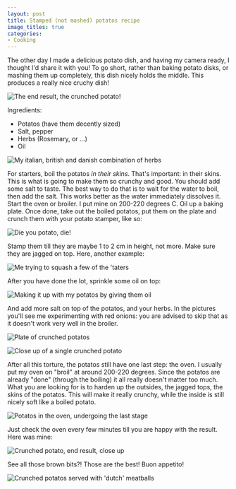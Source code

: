 ```yaml
---
layout: post
title: Stamped (not mashed) potatos recipe
image_titles: true
categories:
- Cooking
---
```


The other day I made a delicious potato dish, and having my camera ready, I
thought I'd share it with you! To go short, rather than baking potato disks, or
mashing them up completely, this dish nicely holds the middle. This produces a
really nice cruchy dish!

![The end result, the crunched potato!][ph12]

Ingredients:

* Potatos (have them decently sized)
* Salt, pepper
* Herbs (Rosemary, or ...)
* Oil

![My italian, british and danish combination of herbs][ph1]

For starters, boil the potatos _in their skins_. That's important: in their
skins. This is what is going to make them so crunchy and good. You should add
some salt to taste. The best way to do that is to wait for the water to boil,
then add the salt. This works better as the water immediately dissolves it.
Start the oven or broiler. I put mine on 200-220 degrees C. Oil up a baking
plate. Once done, take out the boiled potatos, put them on the plate and crunch
them with your potato stamper, like so:

![Die you potato, die!][ph2]

Stamp them till they are maybe 1 to 2 cm in height, not more. Make sure they are
jagged on top. Here, another example:

![Me trying to squash a few of the 'taters][ph4]

After you have done the lot, sprinkle some oil on top:

![Making it up with my potatos by giving them oil][ph5]

And add more salt on top of the potatos, and your herbs. In the pictures you'll
see me experimenting with red onions: you are advised to skip that as it doesn't
work very well in the broiler. 

![Plate of crunched potatos][ph7]

![Close up of a single crunched potato][ph9]

After all this torture, the potatos still have one last step: the oven. I
usually put my oven on "broil" at around 200-220 degrees. Since the potatos are
already "done" (through the boiling) it all really doesn't matter too much.
What you are looking for is to harden up the outsides, the jagged tops, the
skins of the potatos. This will make it really crunchy, while the inside is
still nicely soft like a boiled potato.

![Potatos in the oven, undergoing the last stage][ph10]

Just check the oven every few minutes till you are happy with the result. Here 
was mine:

![Crunched potato, end result, close up][ph12]

See all those brown bits?! Those are the best! Buon appetito! 

![Crunched potatos served with 'dutch' meatballs][ph13]




[ph1]: {{site.baseurl}}/photos/stamped-potatos/stamped-potatos01.jpg
[ph2]: {{site.baseurl}}/photos/stamped-potatos/stamped-potatos02.jpg
[ph3]: {{site.baseurl}}/photos/stamped-potatos/stamped-potatos03.jpg
[ph4]: {{site.baseurl}}/photos/stamped-potatos/stamped-potatos04.jpg
[ph5]: {{site.baseurl}}/photos/stamped-potatos/stamped-potatos05.jpg
[ph6]: {{site.baseurl}}/photos/stamped-potatos/stamped-potatos06.jpg
[ph7]: {{site.baseurl}}/photos/stamped-potatos/stamped-potatos07.jpg
[ph8]: {{site.baseurl}}/photos/stamped-potatos/stamped-potatos08.jpg
[ph9]: {{site.baseurl}}/photos/stamped-potatos/stamped-potatos09.jpg
[ph10]: {{site.baseurl}}/photos/stamped-potatos/stamped-potatos10.jpg
[ph11]: {{site.baseurl}}/photos/stamped-potatos/stamped-potatos11.jpg
[ph12]: {{site.baseurl}}/photos/stamped-potatos/stamped-potatos12.jpg
[ph13]: {{site.baseurl}}/photos/stamped-potatos/stamped-potatos13.jpg

